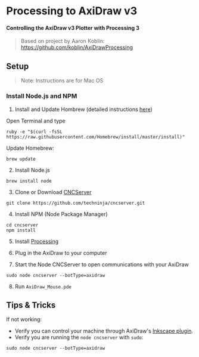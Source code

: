 # Processing to AxiDraw v3
#### Controlling the AxiDraw v3 Plotter with Processing 3

> Based on project by Aaron Koblin: https://github.com/koblin/AxiDrawProcessing


## Setup
> Note: Instructions are for Mac OS

### Install Node.js and NPM

1. Install and Update Hombrew (detailed instructions [here](http://blog.teamtreehouse.com/install-node-js-npm-mac))

Open Terminal and type
```
ruby -e "$(curl -fsSL https://raw.githubusercontent.com/Homebrew/install/master/install)"
```
Update Homebrew:
```
brew update
```
2. Install Node.js
```
brew install node
```
3. Clone or Download [CNCServer](https://github.com/techninja/cncserver)
```
git clone https://github.com/techninja/cncserver.git
```
4. Install NPM (Node Package Manager)
```
cd cncserver
npm install
```
5. Install [Processing](https://processing.org/download/)

6. Plug in the AxiDraw to your computer

7. Start the Node CNCServer to open communications with your AxiDraw
```
sudo node cncserver --botType=axidraw
```
8. Run `AxiDraw_Mouse.pde` 

## Tips & Tricks

If not working:
- Verify you can control your machine through AxiDraw's [Inkscape plugin](https://wiki.evilmadscientist.com/Axidraw_Software_Installation).
- Verify you are running the `node cncserver` with `sudo`:
```
sudo node cncserver --botType=axidraw
```


